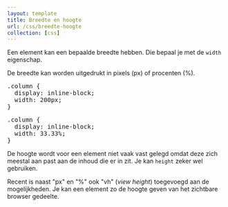 ```yaml
---
layout: template
title: Breedte en hoogte
url: /css/breedte-hoogte
collection: [css]
---
```


								
<p>Een element kan een bepaalde breedte hebben. Die bepaal je met de <code>width</code> eigenschap.</p>



<p>De breedte kan worden uitgedrukt in pixels (px) of procenten (%).</p>



<pre data-enlighter-theme="beyond" data-enlighter-language="css">
.column {
  display: inline-block;
  width: 200px;
}
</pre>



<pre data-enlighter-theme="beyond" data-enlighter-language="css">
.column {
  display: inline-block;
  width: 33.33%;
}
</pre>

<p>De hoogte wordt voor een element niet vaak vast gelegd omdat deze zich meestal aan past aan de inhoud die er in zit. Je kan <code>height</code> zeker wel gebruiken.

Recent is naast "px" en "%" ook "vh" (<em>view height</em>) toegevoegd aan de mogelijkheden. Je kan een element zo de hoogte geven van het zichtbare browser gedeelte.